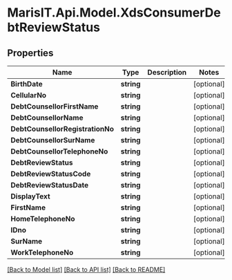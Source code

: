 
# MarisIT.Api.Model.XdsConsumerDebtReviewStatus

## Properties

Name | Type | Description | Notes
------------ | ------------- | ------------- | -------------
**BirthDate** | **string** |  | [optional] 
**CellularNo** | **string** |  | [optional] 
**DebtCounsellorFirstName** | **string** |  | [optional] 
**DebtCounsellorName** | **string** |  | [optional] 
**DebtCounsellorRegistrationNo** | **string** |  | [optional] 
**DebtCounsellorSurName** | **string** |  | [optional] 
**DebtCounsellorTelephoneNo** | **string** |  | [optional] 
**DebtReviewStatus** | **string** |  | [optional] 
**DebtReviewStatusCode** | **string** |  | [optional] 
**DebtReviewStatusDate** | **string** |  | [optional] 
**DisplayText** | **string** |  | [optional] 
**FirstName** | **string** |  | [optional] 
**HomeTelephoneNo** | **string** |  | [optional] 
**IDno** | **string** |  | [optional] 
**SurName** | **string** |  | [optional] 
**WorkTelephoneNo** | **string** |  | [optional] 

[[Back to Model list]](../README.md#documentation-for-models)
[[Back to API list]](../README.md#documentation-for-api-endpoints)
[[Back to README]](../README.md)

